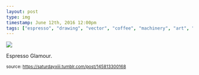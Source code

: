 ```yaml
---
layout: post
type: img
timestamp: June 12th, 2016 12:00pm
tags: ["espresso", "drawing", "vector", "coffee", "machinery", "art", "Neon"]
---
```

<img src="https://saturdayxiii.github.io/media/145813300168.jpg"/>

Espresso Glamour.
 
  
<small>source: https://saturdayxiii.tumblr.com/post/145813300168</small>